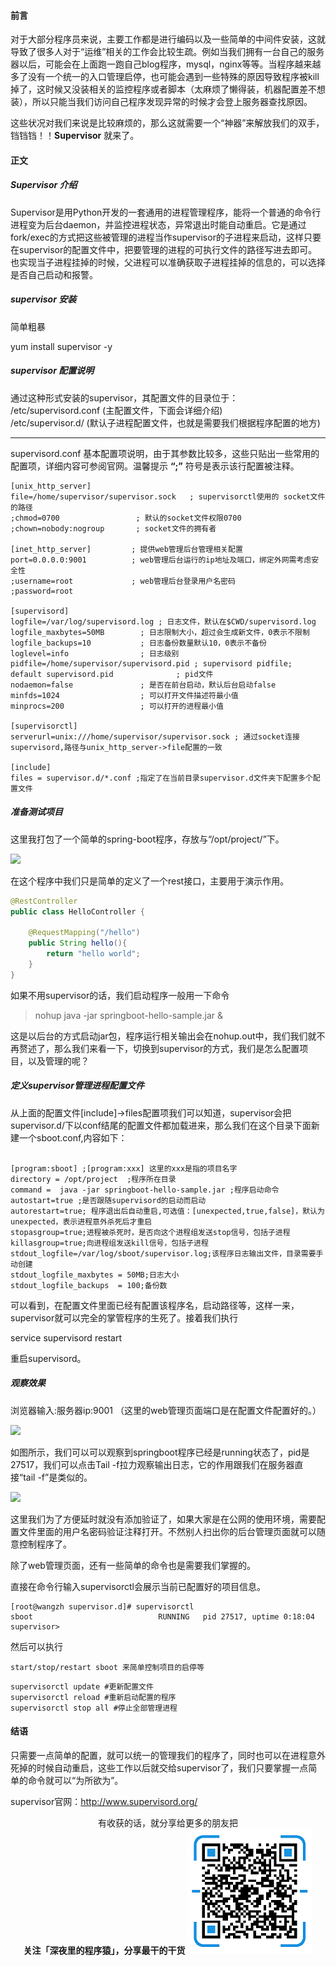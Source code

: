 #### 前言

对于大部分程序员来说，主要工作都是进行编码以及一些简单的中间件安装，这就导致了很多人对于“运维”相关的工作会比较生疏。例如当我们拥有一台自己的服务器以后，可能会在上面跑一跑自己blog程序，mysql，nginx等等。当程序越来越多了没有一个统一的入口管理启停，也可能会遇到一些特殊的原因导致程序被kill掉了，这时候又没装相关的监控程序或者脚本（太麻烦了懒得装，机器配置差不想装），所以只能当我们访问自己程序发现异常的时候才会登上服务器查找原因。

这些状况对我们来说是比较麻烦的，那么这就需要一个“神器”来解放我们的双手，铛铛铛！！**Supervisor** 就来了。


#### 正文

##### Supervisor 介绍

Supervisor是用Python开发的一套通用的进程管理程序，能将一个普通的命令行进程变为后台daemon，并监控进程状态，异常退出时能自动重启。它是通过fork/exec的方式把这些被管理的进程当作supervisor的子进程来启动，这样只要在supervisor的配置文件中，把要管理的进程的可执行文件的路径写进去即可。也实现当子进程挂掉的时候，父进程可以准确获取子进程挂掉的信息的，可以选择是否自己启动和报警。


##### supervisor 安装
简单粗暴

yum install supervisor -y

##### supervisor 配置说明

通过这种形式安装的supervisor，其配置文件的目录位于：  
/etc/supervisord.conf (主配置文件，下面会详细介绍)  
/etc/supervisor.d/  (默认子进程配置文件，也就是需要我们根据程序配置的地方)

---

supervisord.conf 基本配置项说明，由于其参数比较多，这些只贴出一些常用的配置项，详细内容可参阅官网。温馨提示  **“;”** 符号是表示该行配置被注释。

```
[unix_http_server]
file=/home/supervisor/supervisor.sock   ; supervisorctl使用的 socket文件的路径
;chmod=0700                 ; 默认的socket文件权限0700
;chown=nobody:nogroup       ; socket文件的拥有者

[inet_http_server]         ; 提供web管理后台管理相关配置
port=0.0.0.0:9001          ; web管理后台运行的ip地址及端口，绑定外网需考虑安全性 
;username=root             ; web管理后台登录用户名密码
;password=root

[supervisord]
logfile=/var/log/supervisord.log ; 日志文件，默认在$CWD/supervisord.log
logfile_maxbytes=50MB        ; 日志限制大小，超过会生成新文件，0表示不限制
logfile_backups=10           ; 日志备份数量默认10，0表示不备份
loglevel=info                ; 日志级别
pidfile=/home/supervisor/supervisord.pid ; supervisord pidfile; default supervisord.pid              ; pid文件
nodaemon=false               ; 是否在前台启动，默认后台启动false
minfds=1024                  ; 可以打开文件描述符最小值
minprocs=200                 ; 可以打开的进程最小值

[supervisorctl]
serverurl=unix:///home/supervisor/supervisor.sock ; 通过socket连接supervisord,路径与unix_http_server->file配置的一致

[include]
files = supervisor.d/*.conf ;指定了在当前目录supervisor.d文件夹下配置多个配置文件

```

##### 准备测试项目

这里我打包了一个简单的spring-boot程序，存放与“/opt/project/”下。

![](https://user-gold-cdn.xitu.io/2019/4/11/16a0b4473b2c1d04?w=573&h=40&f=png&s=5166)

在这个程序中我们只是简单的定义了一个rest接口，主要用于演示作用。

```java
@RestController
public class HelloController {

    @RequestMapping("/hello")
    public String hello(){
        return "hello world";
    }
}
```

如果不用supervisor的话，我们启动程序一般用一下命令  
> nohup java -jar springboot-hello-sample.jar & 

这是以后台的方式启动jar包，程序运行相关输出会在nohup.out中，我们我们就不再赘述了，那么我们来看一下，切换到supervisor的方式，我们是怎么配置项目，以及管理的呢？

##### 定义supervisor管理进程配置文件

从上面的配置文件[include]->files配置项我们可以知道，supervisor会把supervisor.d/下以conf结尾的配置文件都加载进来，那么我们在这个目录下面新建一个sboot.conf,内容如下：  
```

[program:sboot] ;[program:xxx] 这里的xxx是指的项目名字
directory = /opt/project  ;程序所在目录
command =  java -jar springboot-hello-sample.jar ;程序启动命令
autostart=true ;是否跟随supervisord的启动而启动
autorestart=true; 程序退出后自动重启,可选值：[unexpected,true,false]，默认为unexpected，表示进程意外杀死后才重启
stopasgroup=true;进程被杀死时，是否向这个进程组发送stop信号，包括子进程
killasgroup=true;向进程组发送kill信号，包括子进程
stdout_logfile=/var/log/sboot/supervisor.log;该程序日志输出文件，目录需要手动创建
stdout_logfile_maxbytes = 50MB;日志大小
stdout_logfile_backups  = 100;备份数

```

可以看到，在配置文件里面已经有配置该程序名，启动路径等，这样一来，supervisor就可以完全的掌管程序的生死了。接着我们执行

service supervisord restart

重启supervisord。

##### 观察效果

浏览器输入:服务器ip:9001 （这里的web管理页面端口是在配置文件配置好的。）


![](https://user-gold-cdn.xitu.io/2019/4/11/16a0bc67e116a660?w=971&h=287&f=png&s=25254)

如图所示，我们可以可以观察到springboot程序已经是running状态了，pid是27517，我们可以点击Tail -f拉力观察输出日志，它的作用跟我们在服务器直接“tail -f”是类似的。


![](https://user-gold-cdn.xitu.io/2019/4/11/16a0bd046846e991?w=1293&h=138&f=png&s=19805)

这里我们为了方便延时就没有添加验证了，如果大家是在公网的使用环境，需要配置文件里面的用户名密码验证注释打开。不然别人扫出你的后台管理页面就可以随意控制程序了。

除了web管理页面，还有一些简单的命令也是需要我们掌握的。

直接在命令行输入supervisorctl会展示当前已配置好的项目信息。
```
[root@wangzh supervisor.d]# supervisorctl 
sboot                            RUNNING   pid 27517, uptime 0:18:04
supervisor> 

```

然后可以执行

```
start/stop/restart sboot 来简单控制项目的启停等
```


```
supervisorctl update #更新配置文件
supervisorctl reload #重新启动配置的程序
supervisorctl stop all #停止全部管理进程
```




#### 结语

只需要一点简单的配置，就可以统一的管理我们的程序了，同时也可以在进程意外死掉的时候自动重启，这些工作以后就交给supervisor了，我们只要掌握一点简单的命令就可以“为所欲为”。

supervisor官网：http://www.supervisord.org/


<p align="center">
            有收获的话，就分享给更多的朋友把<br/>
            <b>关注「深夜里的程序猿」，分享最干的干货</b>
            <img src="/resource/qrcode.png" alt="Sample"  width="200" height="200">
</p>